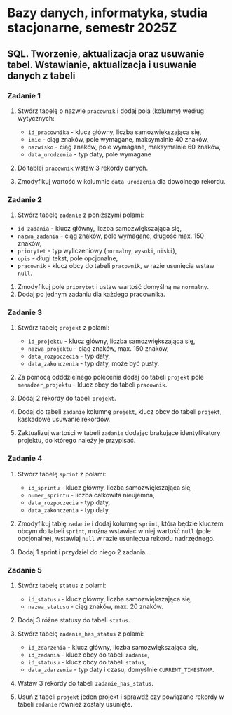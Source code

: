# Bazy danych, informatyka, studia stacjonarne, semestr 2025Z


## SQL. Tworzenie, aktualizacja oraz usuwanie tabel. Wstawianie, aktualizacja i usuwanie danych z tabeli

### Zadanie 1

1. Stwórz tabelę o nazwie `pracownik` i dodaj pola (kolumny) według wytycznych:
   * `id_pracownika` - klucz główny, liczba samozwiększająca się,
   * `imie` - ciąg znaków, pole wymagane, maksymalnie 40 znaków,
   * `nazwisko` -  ciąg znaków, pole wymagane, maksymalnie 60 znaków,
   * `data_urodzenia` - typ daty, pole wymagane

2. Do tablei `pracownik` wstaw 3 rekordy danych.
3. Zmodyfikuj wartość w kolumnie `data_urodzenia` dla dowolnego rekordu.

### Zadanie 2

   1. Stwórz tabelę `zadanie` z poniższymi polami:
   * `id_zadania` - klucz główny, liczba samozwiększająca się,
   * `nazwa_zadania` - ciąg znaków, pole wymagane, długość max. 150 znaków,
   * `priorytet` - typ wyliczeniowy (`normalny`, `wysoki`, `niski`),
   * `opis` - długi tekst, pole opcjonalne,
   * `pracownik` - klucz obcy do tabeli `pracownik`, w razie usunięcia wstaw `null`.

1. Zmodyfikuj pole `priorytet` i ustaw wartość domyślną na `normalny`.
2. Dodaj po jednym zadaniu dla każdego pracownika.


### Zadanie 3

1. Stwórz tabelę `projekt` z polami:
   * `id_projektu` - klucz glówny, liczba samozwiększająca się,
   * `nazwa_projektu` - ciąg znaków, max. 150 znaków,
   * `data_rozpoczecia` - typ daty,
   * `data_zakonczenia` - typ daty, może być pusty.

2. Za pomocą odddzielnego polecenia dodaj do tabeli `projekt` pole `menadzer_projektu` - klucz obcy do tabeli `pracownik`.
3. Dodaj 2 rekordy do tabeli `projekt`.
4. Dodaj do tabeli `zadanie` kolumnę `projekt`, klucz obcy do tabeli `projekt`, kaskadowe usuwanie rekordów.
5. Zaktualizuj wartości w tabeli `zadanie` dodając brakujące identyfikatory projektu, do którego należy je przypisać.

### Zadanie 4

1. Stwórz tabelę `sprint` z polami:
   * `id_sprintu` - klucz główny, liczba samozwiększająca się,
   * `numer_sprintu` - liczba całkowita nieujemna,
   * `data_rozpoczecia` - typ daty,
   * `data_zakonczenia` - typ daty.

2. Zmodyfikuj tablę `zadanie` i dodaj kolumnę `sprint`, która będzie kluczem obcym do tabeli `sprint`, można wstawiać w niej wartość `null` (pole opcjonalne), wstawiaj `null` w razie usunięcua rekordu nadrzędnego.
3. Dodaj 1 sprint i przydziel do niego 2 zadania.

### Zadanie 5

1. Stwórz tabelę `status` z polami:
   * `id_statusu` - klucz główny, liczba samozwiększająca się,
   * `nazwa_statusu` - ciąg znaków, max. 20 znaków.

2. Dodaj 3 różne statusy do tabeli `status`.
3. Stwórz tabelę `zadanie_has_status` z polami:
   * `id_zdarzenia` - klucz główny, liczba samozwiększająca się,
   * `id_zadania` - klucz obcy do tabeli `zadanie`,
   * `id_statusu` - klucz obcy do tabeli `status`,
   * `data_zdarzenia` - typ daty i czasu, domyślnie `CURRENT_TIMESTAMP`.
4. Wstaw 3 rekordy do tabeli `zadanie_has_status`.
5. Usuń z tabeli `projekt` jeden projekt i sprawdź czy powiązane rekordy w tabeli `zadanie` również zostały usunięte.